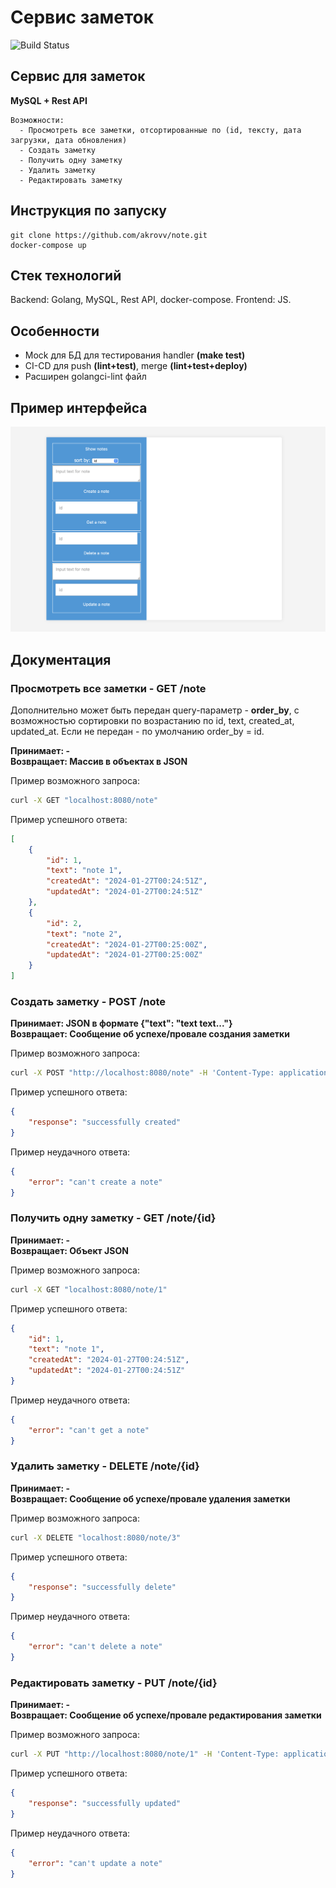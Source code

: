 # Сервис заметок
![Build Status](https://github.com/akrovv/note/actions/workflows/.github.yml/badge.svg)

## Сервис для заметок
**MySQL + Rest API**
```
Возможности:
  - Просмотреть все заметки, отсортированные по (id, тексту, дата загрузки, дата обновления)
  - Создать заметку
  - Получить одну заметку
  - Удалить заметку
  - Редактировать заметку
```


## Инструкция по запуску
```
git clone https://github.com/akrovv/note.git
docker-compose up
```

## Стек технологий
Backend: Golang, MySQL, Rest API, docker-compose. Frontend: JS.

## Особенности

- Mock для БД для тестирования handler **(make test)**
- CI-CD для push **(lint+test)**, merge **(lint+test+deploy)**
- Расширен golangci-lint файл

## Пример интерфейса
<img src="assets/interface-example.png">

## Документация

### Просмотреть все заметки - GET /note
Дополнительно может быть передан query-параметр - **order_by**, с возможностью сортировки по возрастанию по id, text, created_at, updated_at. Если не передан - по умолчанию order_by = id.

**Принимает: -**  
**Возвращает: Массив в объектах в JSON**

Пример возможного запроса:
```bash
curl -X GET "localhost:8080/note"
```

Пример успешного ответа:

```json
[
    {
        "id": 1,
        "text": "note 1",
        "createdAt": "2024-01-27T00:24:51Z",
        "updatedAt": "2024-01-27T00:24:51Z"
    },
    {
        "id": 2,
        "text": "note 2",
        "createdAt": "2024-01-27T00:25:00Z",
        "updatedAt": "2024-01-27T00:25:00Z"
    }
]
```

### Создать заметку - POST /note

**Принимает: JSON в формате {"text": "text text..."}**  
**Возвращает: Сообщение об успехе/провале создания заметки**

Пример возможного запроса:
```bash
curl -X POST "http://localhost:8080/note" -H 'Content-Type: application/json' -d '{"text":"note 1"}'
```

Пример успешного ответа:

```json
{
    "response": "successfully created"
}
```

Пример неудачного ответа:

```json
{
    "error": "can't create a note"
}
```

### Получить одну заметку - GET /note/{id}

**Принимает: -**  
**Возвращает: Объект JSON**

Пример возможного запроса:
```bash
curl -X GET "localhost:8080/note/1"
```

Пример успешного ответа:

```json
{
    "id": 1,
    "text": "note 1",
    "createdAt": "2024-01-27T00:24:51Z",
    "updatedAt": "2024-01-27T00:24:51Z"
}
```
Пример неудачного ответа:

```json
{
    "error": "can't get a note"
}
```


### Удалить заметку - DELETE /note/{id}

**Принимает: -**  
**Возвращает: Сообщение об успехе/провале удаления заметки**

Пример возможного запроса:
```bash
curl -X DELETE "localhost:8080/note/3"
```

Пример успешного ответа:

```json
{
    "response": "successfully delete"
}
```

Пример неудачного ответа:

```json
{
    "error": "can't delete a note"
}
```

### Редактировать заметку - PUT /note/{id}

**Принимает: -**  
**Возвращает: Сообщение об успехе/провале редактирования заметки**

Пример возможного запроса:
```bash
curl -X PUT "http://localhost:8080/note/1" -H 'Content-Type: application/json' -d '{"text":"Sheldon Cooper"}'
```

Пример успешного ответа:

```json
{
    "response": "successfully updated"
}
```

Пример неудачного ответа:

```json
{
    "error": "can't update a note"
}
```